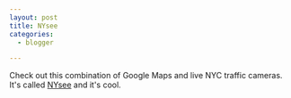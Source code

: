 ```yaml
---
layout: post
title: NYsee
categories:
  - blogger

---
```


Check out this combination of Google Maps and live NYC traffic cameras.  It's called <a href="http://www.alkemis.com/default.asp?pID=laboratory&amp;pID2=googleMapA">NYsee</a> and it's cool.

